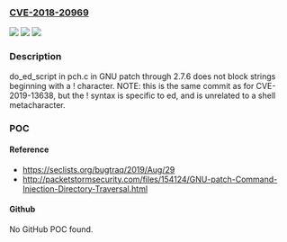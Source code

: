### [CVE-2018-20969](https://cve.mitre.org/cgi-bin/cvename.cgi?name=CVE-2018-20969)
![](https://img.shields.io/static/v1?label=Product&message=n%2Fa&color=blue)
![](https://img.shields.io/static/v1?label=Version&message=n%2Fa&color=blue)
![](https://img.shields.io/static/v1?label=Vulnerability&message=n%2Fa&color=brighgreen)

### Description

do_ed_script in pch.c in GNU patch through 2.7.6 does not block strings beginning with a ! character. NOTE: this is the same commit as for CVE-2019-13638, but the ! syntax is specific to ed, and is unrelated to a shell metacharacter.

### POC

#### Reference
- https://seclists.org/bugtraq/2019/Aug/29
- http://packetstormsecurity.com/files/154124/GNU-patch-Command-Injection-Directory-Traversal.html

#### Github
No GitHub POC found.

